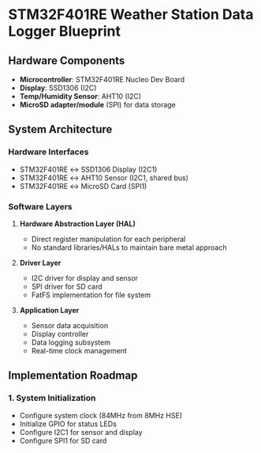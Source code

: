 # STM32F401RE Weather Station Data Logger Blueprint

## Hardware Components
- **Microcontroller**: STM32F401RE Nucleo Dev Board
- **Display**: SSD1306 (I2C)
- **Temp/Humidity Sensor**: AHT10 (I2C)
- **MicroSD adapter/module** (SPI) for data storage

## System Architecture

### Hardware Interfaces
- STM32F401RE ↔ SSD1306 Display (I2C1)
- STM32F401RE ↔ AHT10 Sensor (I2C1, shared bus)
- STM32F401RE ↔ MicroSD Card (SPI1)

### Software Layers
1. **Hardware Abstraction Layer (HAL)**
   - Direct register manipulation for each peripheral
   - No standard libraries/HALs to maintain bare metal approach

2. **Driver Layer**
   - I2C driver for display and sensor
   - SPI driver for SD card
   - FatFS implementation for file system

3. **Application Layer**
   - Sensor data acquisition
   - Display controller
   - Data logging subsystem
   - Real-time clock management

## Implementation Roadmap

### 1. System Initialization
- Configure system clock (84MHz from 8MHz HSE)
- Initialize GPIO for status LEDs
- Configure I2C1 for sensor and display
- Configure SPI1 for SD card
